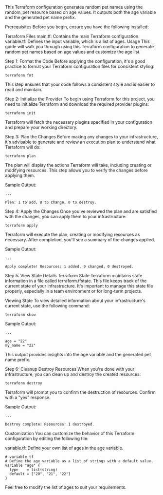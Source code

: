 This Terraform configuration generates random pet names using the random_pet resource based on age values. It outputs both the age variable and the generated pet name prefix.

Prerequisites
Before you begin, ensure you have the following installed:

Terraform
Files
main.tf: Contains the main Terraform configuration.
variable.tf: Defines the input variable, which is a list of ages.
Usage
This guide will walk you through using this Terraform configuration to generate random pet names based on age values and customize the age list.

Step 1: Format the Code
Before applying the configuration, it's a good practice to format your Terraform configuration files for consistent styling:

```
terraform fmt
```
This step ensures that your code follows a consistent style and is easier to read and maintain.

Step 2: Initialize the Provider
To begin using Terraform for this project, you need to initialize Terraform and download the required provider plugins:

```
terraform init
```
Terraform will fetch the necessary plugins specified in your configuration and prepare your working directory.

Step 3: Plan the Changes
Before making any changes to your infrastructure, it's advisable to generate and review an execution plan to understand what Terraform will do:
```
terraform plan
```
The plan will display the actions Terraform will take, including creating or modifying resources. This step allows you to verify the changes before applying them.

Sample Output:

```
...

Plan: 1 to add, 0 to change, 0 to destroy.
```
Step 4: Apply the Changes
Once you've reviewed the plan and are satisfied with the changes, you can apply them to your infrastructure:

```
terraform apply
```
Terraform will execute the plan, creating or modifying resources as necessary. After completion, you'll see a summary of the changes applied.

Sample Output:

```
...

Apply complete! Resources: 1 added, 0 changed, 0 destroyed.
```
Step 5: View State Details
Terraform State
Terraform maintains state information in a file called terraform.tfstate. This file keeps track of the current state of your infrastructure. It's important to manage this state file properly, especially in a team environment or for long-term projects.

Viewing State
To view detailed information about your infrastructure's current state, use the following command:

```
terraform show
```
Sample Output:

```
...

age = "22"
my_name = "22"
```
This output provides insights into the age variable and the generated pet name prefix.

Step 6: Cleanup
Destroy Resources
When you're done with your infrastructure, you can clean up and destroy the created resources:

```
terraform destroy
```
Terraform will prompt you to confirm the destruction of resources. Confirm with a "yes" response.

Sample Output:

```
...

Destroy complete! Resources: 1 destroyed.
```
Customization
You can customize the behavior of this Terraform configuration by editing the following file:

variable.tf: Define your own list of ages in the age variable.
```
# variable.tf
# Define the age variable as a list of strings with a default value.
variable "age" {
  type    = list(string)
  default = ["20", "21", "22"]
}
```
Feel free to modify the list of ages to suit your requirements.
